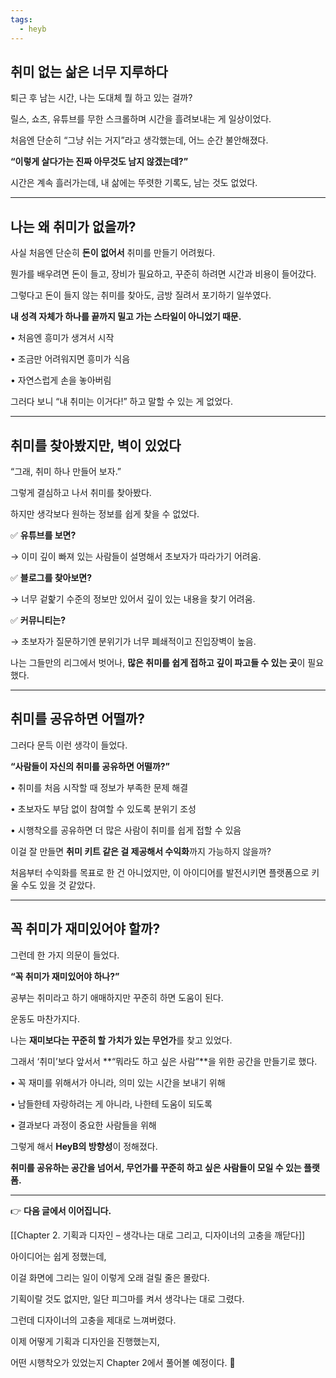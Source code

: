 ```yaml
---
tags:
  - heyb
---
```

## **취미 없는 삶은 너무 지루하다**

  

퇴근 후 남는 시간, 나는 도대체 뭘 하고 있는 걸까?

  

릴스, 쇼츠, 유튜브를 무한 스크롤하며 시간을 흘려보내는 게 일상이었다.

처음엔 단순히 “그냥 쉬는 거지”라고 생각했는데, 어느 순간 불안해졌다.

  

**“이렇게 살다가는 진짜 아무것도 남지 않겠는데?”**

  

시간은 계속 흘러가는데, 내 삶에는 뚜렷한 기록도, 남는 것도 없었다.

---

## **나는 왜 취미가 없을까?**

  

사실 처음엔 단순히 **돈이 없어서** 취미를 만들기 어려웠다.

뭔가를 배우려면 돈이 들고, 장비가 필요하고, 꾸준히 하려면 시간과 비용이 들어갔다.

  

그렇다고 돈이 들지 않는 취미를 찾아도, 금방 질려서 포기하기 일쑤였다.

  

**내 성격 자체가 하나를 끝까지 밀고 가는 스타일이 아니었기 때문.**

• 처음엔 흥미가 생겨서 시작

• 조금만 어려워지면 흥미가 식음

• 자연스럽게 손을 놓아버림

  

그러다 보니 “내 취미는 이거다!” 하고 말할 수 있는 게 없었다.

---

## **취미를 찾아봤지만, 벽이 있었다**

  

“그래, 취미 하나 만들어 보자.”

  

그렇게 결심하고 나서 취미를 찾아봤다.

하지만 생각보다 원하는 정보를 쉽게 찾을 수 없었다.

  

✅ **유튜브를 보면?**

→ 이미 깊이 빠져 있는 사람들이 설명해서 초보자가 따라가기 어려움.

  

✅ **블로그를 찾아보면?**

→ 너무 겉핥기 수준의 정보만 있어서 깊이 있는 내용을 찾기 어려움.

  

✅ **커뮤니티는?**

→ 초보자가 질문하기엔 분위기가 너무 폐쇄적이고 진입장벽이 높음.

  

나는 그들만의 리그에서 벗어나, **많은 취미를 쉽게 접하고 깊이 파고들 수 있는 곳**이 필요했다.

---

## **취미를 공유하면 어떨까?**

  

그러다 문득 이런 생각이 들었다.

  

**“사람들이 자신의 취미를 공유하면 어떨까?”**

• 취미를 처음 시작할 때 정보가 부족한 문제 해결

• 초보자도 부담 없이 참여할 수 있도록 분위기 조성

• 시행착오를 공유하면 더 많은 사람이 취미를 쉽게 접할 수 있음

  

이걸 잘 만들면 **취미 키트 같은 걸 제공해서 수익화**까지 가능하지 않을까?

처음부터 수익화를 목표로 한 건 아니었지만, 이 아이디어를 발전시키면 플랫폼으로 키울 수도 있을 것 같았다.

---

## **꼭 취미가 재미있어야 할까?**

  

그런데 한 가지 의문이 들었다.

  

**“꼭 취미가 재미있어야 하나?”**

  

공부는 취미라고 하기 애매하지만 꾸준히 하면 도움이 된다.

운동도 마찬가지다.

나는 **재미보다는 꾸준히 할 가치가 있는 무언가**를 찾고 있었다.

  

그래서 ‘취미’보다 앞서서 **“뭐라도 하고 싶은 사람”**을 위한 공간을 만들기로 했다.

• 꼭 재미를 위해서가 아니라, 의미 있는 시간을 보내기 위해

• 남들한테 자랑하려는 게 아니라, 나한테 도움이 되도록

• 결과보다 과정이 중요한 사람들을 위해

  

그렇게 해서 **HeyB의 방향성**이 정해졌다.

**취미를 공유하는 공간을 넘어서, 무언가를 꾸준히 하고 싶은 사람들이 모일 수 있는 플랫폼.**

---

👉 **다음 글에서 이어집니다.**

[[Chapter 2. 기획과 디자인 – 생각나는 대로 그리고, 디자이너의 고충을 깨닫다]]



아이디어는 쉽게 정했는데,  

이걸 화면에 그리는 일이 이렇게 오래 걸릴 줄은 몰랐다.  

기획이랄 것도 없지만, 일단 피그마를 켜서 생각나는 대로 그렸다.  

그런데 디자이너의 고충을 제대로 느껴버렸다.


이제 어떻게 기획과 디자인을 진행했는지,  

어떤 시행착오가 있었는지 Chapter 2에서 풀어볼 예정이다. 🚀